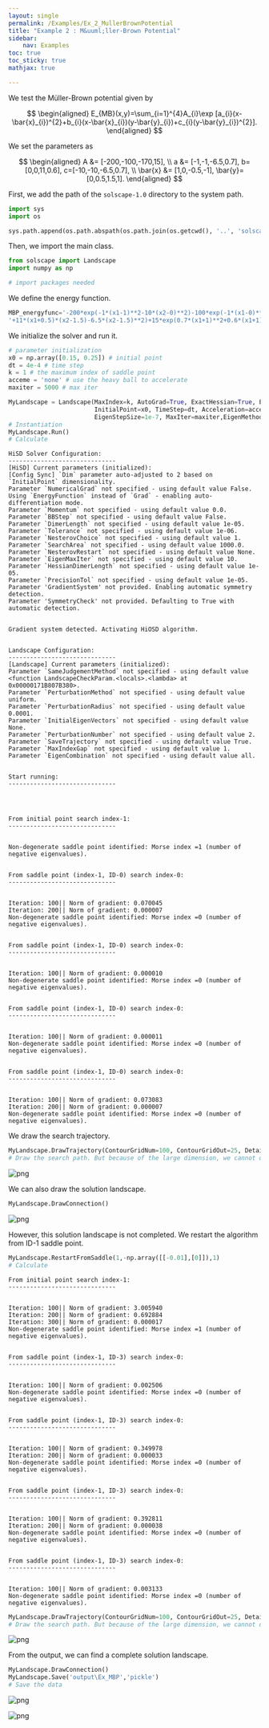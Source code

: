 ```yaml
---
layout: single
permalink: /Examples/Ex_2_MullerBrownPotential
title: "Example 2 : M&uuml;ller-Brown Potential"
sidebar:
    nav: Examples
toc: true
toc_sticky: true
mathjax: true

---
```


We test the M&uuml;ller-Brown potential given by 

$$
\begin{aligned}
E_{MB}(x,y)=\sum_{i=1}^{4}A_{i}\exp [a_{i}(x-\bar{x}_{i})^{2}+b_{i}(x-\bar{x}_{i})(y-\bar{y}_{i})+c_{i}(y-\bar{y}_{i})^{2}].
\end{aligned}
$$

We set the parameters as

$$
\begin{aligned}
A &= [-200,-100,-170,15], \\
a &= [-1,-1,-6.5,0.7], b=[0,0,11,0.6], c=[-10,-10,-6.5,0.7], \\
\bar{x} &= [1,0,-0.5,-1], \bar{y}=[0,0.5,1.5,1].
\end{aligned}
$$

First, we add the path of the `solscape-1.0` directory to the system path.


```python
import sys
import os

sys.path.append(os.path.abspath(os.path.join(os.getcwd(), '..', 'solscape-1.0')))

```

Then, we import the main class.


```python
from solscape import Landscape
import numpy as np

# import packages needed
```

We define the energy function.


```python
MBP_energyfunc='-200*exp(-1*(x1-1)**2-10*(x2-0)**2)-100*exp(-1*(x1-0)**2-10*(x2-0.5)**2)-170*exp(-6.5*(x1+0.5)**2' \
'+11*(x1+0.5)*(x2-1.5)-6.5*(x2-1.5)**2)+15*exp(0.7*(x1+1)**2+0.6*(x1+1)*(x2-1)+0.7*(x2-1)**2)'
```

We initialize the solver and run it.


```python
# parameter initialization
x0 = np.array([0.15, 0.25]) # initial point
dt = 4e-4 # time step
k = 1 # the maximum index of saddle point
acceme = 'none' # use the heavy ball to accelerate
maxiter = 5000 # max iter
```


```python
MyLandscape = Landscape(MaxIndex=k, AutoGrad=True, ExactHessian=True, EnergyFunction=MBP_energyfunc, 
                        InitialPoint=x0, TimeStep=dt, Acceleration=acceme,
                        EigenStepSize=1e-7, MaxIter=maxiter,EigenMethod='euler', Verbose=True, ReportInterval=100)
# Instantiation
MyLandscape.Run()
# Calculate
```

    HiSD Solver Configuration:
    ------------------------------
    [HiSD] Current parameters (initialized):
    [Config Sync] `Dim` parameter auto-adjusted to 2 based on `InitialPoint` dimensionality.
    Parameter `NumericalGrad` not specified - using default value False.
    Using `EnergyFunction` instead of `Grad` - enabling auto-differentiation mode.
    Parameter `Momentum` not specified - using default value 0.0.
    Parameter `BBStep` not specified - using default value False.
    Parameter `DimerLength` not specified - using default value 1e-05.
    Parameter `Tolerance` not specified - using default value 1e-06.
    Parameter `NesterovChoice` not specified - using default value 1.
    Parameter `SearchArea` not specified - using default value 1000.0.
    Parameter `NesterovRestart` not specified - using default value None.
    Parameter `EigenMaxIter` not specified - using default value 10.
    Parameter `HessianDimerLength` not specified - using default value 1e-05.
    Parameter `PrecisionTol` not specified - using default value 1e-05.
    Parameter 'GradientSystem' not provided. Enabling automatic symmetry detection.
    Parameter 'SymmetryCheck' not provided. Defaulting to True with automatic detection.
    
    
    Gradient system detected. Activating HiOSD algorithm.
    
    
    Landscape Configuration:
    ------------------------------
    [Landscape] Current parameters (initialized):
    Parameter `SameJudgementMethod` not specified - using default value <function LandscapeCheckParam.<locals>.<lambda> at 0x00000171B807B380>.
    Parameter `PerturbationMethod` not specified - using default value uniform.
    Parameter `PerturbationRadius` not specified - using default value 0.0001.
    Parameter `InitialEigenVectors` not specified - using default value None.
    Parameter `PerturbationNumber` not specified - using default value 2.
    Parameter `SaveTrajectory` not specified - using default value True.
    Parameter `MaxIndexGap` not specified - using default value 1.
    Parameter `EigenCombination` not specified - using default value all.
    
    
    Start running:
    ------------------------------
    
    
    
    
    From initial point search index-1:
    ------------------------------
    
    
    Non-degenerate saddle point identified: Morse index =1 (number of negative eigenvalues).
    
    
    From saddle point (index-1, ID-0) search index-0:
    ------------------------------
    
    
    Iteration: 100|| Norm of gradient: 0.070045
    Iteration: 200|| Norm of gradient: 0.000007
    Non-degenerate saddle point identified: Morse index =0 (number of negative eigenvalues).
    
    
    From saddle point (index-1, ID-0) search index-0:
    ------------------------------
    
    
    Iteration: 100|| Norm of gradient: 0.000010
    Non-degenerate saddle point identified: Morse index =0 (number of negative eigenvalues).
    
    
    From saddle point (index-1, ID-0) search index-0:
    ------------------------------
    
    
    Iteration: 100|| Norm of gradient: 0.000011
    Non-degenerate saddle point identified: Morse index =0 (number of negative eigenvalues).
    
    
    From saddle point (index-1, ID-0) search index-0:
    ------------------------------
    
    
    Iteration: 100|| Norm of gradient: 0.073083
    Iteration: 200|| Norm of gradient: 0.000007
    Non-degenerate saddle point identified: Morse index =0 (number of negative eigenvalues).
    
We draw the search trajectory.

```python
MyLandscape.DrawTrajectory(ContourGridNum=100, ContourGridOut=25, DetailedTraj=True)
# Draw the search path. But because of the large dimension, we cannot draw the picture.
```


    
![png](Ex_2_MullerBrownPotential_files/Ex_2_MullerBrownPotential_10_0.png)
    


We can also draw the solution landscape.


```python
MyLandscape.DrawConnection()
```


    
![png](Ex_2_MullerBrownPotential_files/Ex_2_MullerBrownPotential_12_0.png)
    


However, this solution landscape is not completed. We restart the algorithm from ID-1 saddle point.


```python
MyLandscape.RestartFromSaddle(1,-np.array([[-0.01],[0]]),1)
# Calculate
```

    
    
    From initial point search index-1:
    ------------------------------
    
    
    Iteration: 100|| Norm of gradient: 3.005940
    Iteration: 200|| Norm of gradient: 0.692884
    Iteration: 300|| Norm of gradient: 0.000017
    Non-degenerate saddle point identified: Morse index =1 (number of negative eigenvalues).
    
    
    From saddle point (index-1, ID-3) search index-0:
    ------------------------------
    
    
    Iteration: 100|| Norm of gradient: 0.002506
    Non-degenerate saddle point identified: Morse index =0 (number of negative eigenvalues).
    
    
    From saddle point (index-1, ID-3) search index-0:
    ------------------------------
    
    
    Iteration: 100|| Norm of gradient: 0.349978
    Iteration: 200|| Norm of gradient: 0.000033
    Non-degenerate saddle point identified: Morse index =0 (number of negative eigenvalues).
    
    
    From saddle point (index-1, ID-3) search index-0:
    ------------------------------
    
    
    Iteration: 100|| Norm of gradient: 0.392811
    Iteration: 200|| Norm of gradient: 0.000038
    Non-degenerate saddle point identified: Morse index =0 (number of negative eigenvalues).
    
    
    From saddle point (index-1, ID-3) search index-0:
    ------------------------------
    
    
    Iteration: 100|| Norm of gradient: 0.003133
    Non-degenerate saddle point identified: Morse index =0 (number of negative eigenvalues).
    


```python
MyLandscape.DrawTrajectory(ContourGridNum=100, ContourGridOut=25, DetailedTraj=True)
# Draw the search path. But because of the large dimension, we cannot draw the picture.
```


    
![png](Ex_2_MullerBrownPotential_files/Ex_2_MullerBrownPotential_15_0.png)
    


From the output, we can find a complete solution landscape.


```python
MyLandscape.DrawConnection()
MyLandscape.Save('output\Ex_MBP','pickle')
# Save the data
```


    
![png](Ex_2_MullerBrownPotential_files/Ex_2_MullerBrownPotential_17_0.png)
    



    
![png](Ex_2_MullerBrownPotential_files/Ex_2_MullerBrownPotential_12_0.png)
    

